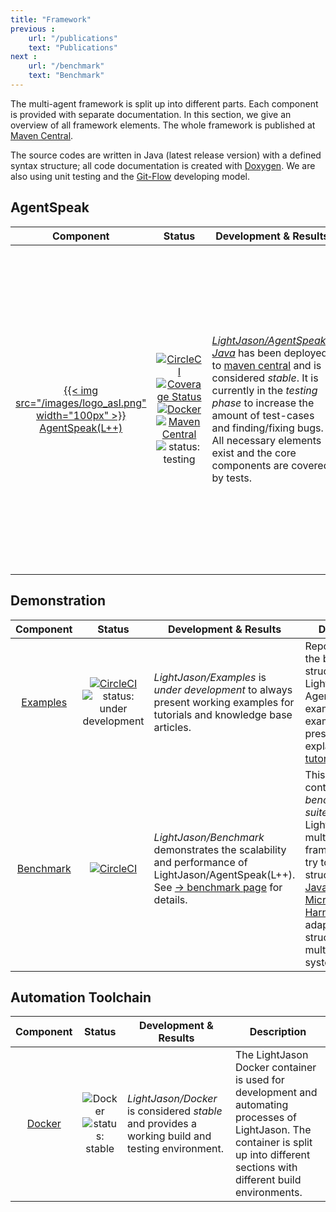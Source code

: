 ```yaml
---
title: "Framework"
previous :
    url: "/publications"
    text: "Publications"
next :
    url: "/benchmark"
    text: "Benchmark"
---
```


The multi-agent framework is split up into different parts. Each component is provided with separate documentation. In this section, we give an overview of all framework elements.<!--more--> The whole framework is published at [Maven Central](http://mvnrepository.com).

The source codes are written in Java (latest release version) with a defined syntax structure; all code documentation is created with [Doxygen](http://www.doxygen.org). We are also using unit testing and the [Git-Flow](http://nvie.com/posts/a-successful-git-branching-model/) developing model.


## AgentSpeak

|  __Component__  | __Status__ | __Development & Results__ | __Description__ |
|:---------------:|:----------:|---------------------------|-----------------|
| [{{< img src="/images/logo_asl.png" width="100px" >}} AgentSpeak(L++)](agentspeak) | [![CircleCI](https://img.shields.io/circleci/project/github/LightJason/AgentSpeak.svg)](https://circleci.com/gh/LightJason/AgentSpeak) <br/> [![Coverage Status](https://img.shields.io/coveralls/github/LightJason/AgentSpeak-Java.svg)](https://coveralls.io/github/LightJason/AgentSpeak-Java?branch=master) <br/> [![Docker](https://img.shields.io/docker/build/lightjason/agentspeak.svg)](https://hub.docker.com/r/lightjason/agentspeak/) <br/> [![Maven Central](https://img.shields.io/maven-central/v/org.lightjason/agentspeak.svg)](http://search.maven.org/#search%7Cga%7C1%7Ca%3A%22agentspeak%22%20g%3A%22org.lightjason%22) <br/> ![status: testing](https://img.shields.io/badge/phase-testing-green.svg) | _[LightJason/AgentSpeak-Java](https://agentspeak-java.lightjason.org)_ has been deployed to [maven central](http://search.maven.org/#search%7Cga%7C1%7Ca%3A%22agentspeak%22%20g%3A%22org.lightjason%22) and is considered _stable_. It is currently in the _testing phase_ to increase the amount of test-cases and finding/fixing bugs. All necessary elements exist and the core components are covered by tests. | This component defines the main agent structure. It contains the whole syntax and the base agent structure. It also supports agent generators and configuration to create sets of agents by ASL files. Due to the interface structure, all elements can be redefined. |


## Demonstration

|  __Component__  | __Status__ | __Development & Results__ | __Description__ |
|:---------------:|:----------:|---------------------------|-----------------|
| [Examples](https://github.com/LightJason/Examples) | [![CircleCI](https://img.shields.io/circleci/project/github/LightJason/Examples.svg)](https://circleci.com/gh/LightJason/Examples) <br/> ![status: under development](https://img.shields.io/badge/phase-under_development-yellow.svg) | _LightJason/Examples_ is _under development_ to always present working examples for tutorials and knowledge base articles. | Repository with the base structure of each LightJason AgentSpeak(L++) examples. The examples are presented and explained in the [tutorial section](https://lightjason.org/tutorials). |
| [Benchmark](https://github.com/LightJason/Benchmark) | [![CircleCI](https://img.shields.io/circleci/project/github/LightJason/Benchmark.svg)](https://circleci.com/gh/LightJason/Benchmark) | _LightJason/Benchmark_ demonstrates the scalability and performance of LightJason/AgentSpeak(L++). See [&#8594; benchmark page](/benchmark) for details. | This repository contains a _benchmarking suite_ for the LightJason multi-agent framework. We try to keep the structure of a [Java Microbenchmark Harness](http://openjdk.java.net/projects/code-tools/jmh/) and adapted for the structure of a multi-agent system. |

## Automation Toolchain
 
|  __Component__  | __Status__ | __Development & Results__ | __Description__ |
|:---------------:|:----------:|---------------------------|-----------------|
| [Docker](https://github.com/LightJason/Docker) | ![Docker](https://img.shields.io/docker/build/lightjason/docker.svg) <br/> ![status: stable](https://img.shields.io/badge/phase-stable-brightgreen.svg) | _LightJason/Docker_ is considered _stable_ and provides a working build and testing environment. | The LightJason Docker container is used for development and automating processes of LightJason. The container is split up into different sections with different build environments. |
